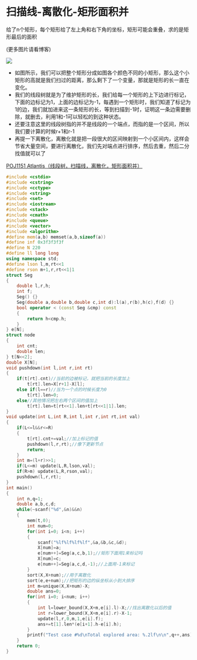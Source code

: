 # 扫描线-离散化-矩形面积并

给了n个矩形，每个矩形给了左上角和右下角的坐标，矩形可能会重叠，求的是矩形最后的面积

(更多图片请看博客)

![](http://img.blog.csdn.net/20130726113250031?watermark/2/text/aHR0cDovL2Jsb2cuY3Nkbi5uZXQva2szMDM=/font/5a6L5L2T/fontsize/400/fill/I0JBQkFCMA==/dissolve/70/gravity/SouthEast)


-   如图所示，我们可以把整个矩形分成如图各个颜色不同的小矩形，那么这个小矩形的高就是我们扫过的距离，那么剩下了一个变量，那就是矩形的长一直在变化。
-   我们的线段树就是为了维护矩形的长，我们给每一个矩形的上下边进行标记，下面的边标记为1，上面的边标记为-1，每遇到一个矩形时，我们知道了标记为1的边，我们就加进来这一条矩形的长，等到扫描到-1时，证明这一条边需要删除，就删去，利用1和-1可以轻松的到这种状态。
-   还要注意这里的线段树指的并不是线段的一个端点，而指的是一个区间，所以我们要计算的时候r+1和r-1
-   再提一下离散化，离散化就是把一段很大的区间映射到一个小区间内，这样会节省大量空间，要进行离散化，我们先对端点进行排序，然后去重，然后二分找值就可以了

[POJ1151 Atlantis（线段树，扫描线，离散化，矩形面积并）](http://blog.csdn.net/riba2534/article/details/76851233)

```cpp
#include <cstdio>
#include <cstring>
#include <cctype>
#include <string>
#include <set>
#include <iostream>
#include <stack>
#include <cmath>
#include <queue>
#include <vector>
#include <algorithm>
#define mem(a,b) memset(a,b,sizeof(a))
#define inf 0x3f3f3f3f
#define N 220
#define ll long long
using namespace std;
#define lson l,m,rt<<1
#define rson m+1,r,rt<<1|1
struct Seg
{
    double l,r,h;
    int f;
    Seg() {}
    Seg(double a,double b,double c,int d):l(a),r(b),h(c),f(d) {}
    bool operator < (const Seg &cmp) const
    {
        return h<cmp.h;
    }
} e[N];
struct node
{
    int cnt;
    double len;
} t[N<<2];
double X[N];
void pushdown(int l,int r,int rt)
{
    if(t[rt].cnt)//当前的边被标记，就把当前的长度加上
        t[rt].len=X[r+1]-X[l];
    else if(l==r)//当为一个点的时候长度为0
        t[rt].len=0;
    else//其他情况把左右两个区间的值加上
        t[rt].len=t[rt<<1].len+t[rt<<1|1].len;
}
void update(int L,int R,int l,int r,int rt,int val)
{
    if(L<=l&&r<=R)
    {
        t[rt].cnt+=val;//加上标记的值
        pushdown(l,r,rt);//像下更新节点
        return;
    }
    int m=(l+r)>>1;
    if(L<=m) update(L,R,lson,val);
    if(R>m) update(L,R,rson,val);
    pushdown(l,r,rt);
}
int main()
{
    int n,q=1;
    double a,b,c,d;
    while(~scanf("%d",&n)&&n)
    {
        mem(t,0);
        int num=0;
        for(int i=0; i<n; i++)
        {
            scanf("%lf%lf%lf%lf",&a,&b,&c,&d);
            X[num]=a;
            e[num++]=Seg(a,c,b,1);//矩形下面用1来标记吗
            X[num]=c;
            e[num++]=Seg(a,c,d,-1);//上面用-1来标记
        }
        sort(X,X+num);//用于离散化
        sort(e,e+num);//把矩形的边的纵坐标从小到大排序
        int m=unique(X,X+num)-X;
        double ans=0;
        for(int i=0; i<num; i++)
        {
            int l=lower_bound(X,X+m,e[i].l)-X;//找出离散化以后的值
            int r=lower_bound(X,X+m,e[i].r)-X-1;
            update(l,r,0,m,1,e[i].f);
            ans+=t[1].len*(e[i+1].h-e[i].h);
        }
        printf("Test case #%d\nTotal explored area: %.2lf\n\n",q++,ans);
    }
    return 0;
}
```

